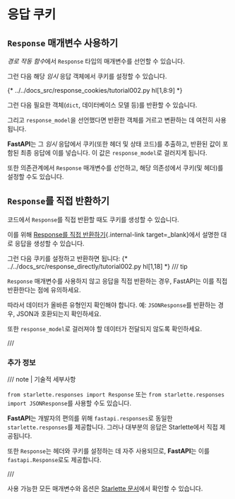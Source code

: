 # 응답 쿠키

## `Response` 매개변수 사용하기

*경로 작동 함수*에서 `Response` 타입의 매개변수를 선언할 수 있습니다.

그런 다음 해당 *임시* 응답 객체에서 쿠키를 설정할 수 있습니다.

{* ../../docs_src/response_cookies/tutorial002.py hl[1,8:9] *}

그런 다음 필요한 객체(`dict`, 데이터베이스 모델 등)를 반환할 수 있습니다.

그리고 `response_model`을 선언했다면 반환한 객체를 거르고 변환하는 데 여전히 사용됩니다.

**FastAPI**는 그 *임시* 응답에서 쿠키(또한 헤더 및 상태 코드)를 추출하고, 반환된 값이 포함된 최종 응답에 이를 넣습니다. 이 값은 `response_model`로 걸러지게 됩니다.

또한 의존관계에서 `Response` 매개변수를 선언하고, 해당 의존성에서 쿠키(및 헤더)를 설정할 수도 있습니다.

## `Response`를 직접 반환하기

코드에서 `Response`를 직접 반환할 때도 쿠키를 생성할 수 있습니다.

이를 위해 [Response를 직접 반환하기](response-directly.md){.internal-link target=_blank}에서 설명한 대로 응답을 생성할 수 있습니다.

그런 다음 쿠키를 설정하고 반환하면 됩니다:
{* ../../docs_src/response_directly/tutorial002.py hl[1,18] *}
/// tip

`Response` 매개변수를 사용하지 않고 응답을 직접 반환하는 경우, FastAPI는 이를 직접 반환한다는 점에 유의하세요.

따라서 데이터가 올바른 유형인지 확인해야 합니다. 예: `JSONResponse`를 반환하는 경우, JSON과 호환되는지 확인하세요.

또한 `response_model`로 걸러져야 할 데이터가 전달되지 않도록 확인하세요.

///

### 추가 정보

/// note | 기술적 세부사항

`from starlette.responses import Response` 또는 `from starlette.responses import JSONResponse`를 사용할 수도 있습니다.

**FastAPI**는 개발자의 편의를 위해 `fastapi.responses`로 동일한 `starlette.responses`를 제공합니다. 그러나 대부분의 응답은 Starlette에서 직접 제공됩니다.

또한 `Response`는 헤더와 쿠키를 설정하는 데 자주 사용되므로, **FastAPI**는 이를 `fastapi.Response`로도 제공합니다.

///

사용 가능한 모든 매개변수와 옵션은 <a href="https://www.starlette.dev/responses/#set-cookie" class="external-link" target="_blank">Starlette 문서</a>에서 확인할 수 있습니다.
